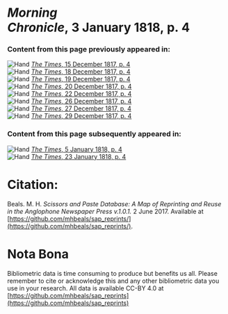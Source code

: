 # *Morning Chronicle*, 3 January 1818, p. 4  
  
### Content from this page previously appeared in:  
![Hand](http://scissorsandpaste.net/wp-content/uploads/2017/06/smallhandpointer.png) [*The Times*, 15 December 1817, p. 4](https://mhbeals.github.io/sap_html/The-Times/The-Times-15-December-1817-p-4)  
![Hand](http://scissorsandpaste.net/wp-content/uploads/2017/06/smallhandpointer.png) [*The Times*, 18 December 1817, p. 4](https://mhbeals.github.io/sap_html/The-Times/The-Times-18-December-1817-p-4)  
![Hand](http://scissorsandpaste.net/wp-content/uploads/2017/06/smallhandpointer.png) [*The Times*, 19 December 1817, p. 4](https://mhbeals.github.io/sap_html/The-Times/The-Times-19-December-1817-p-4)  
![Hand](http://scissorsandpaste.net/wp-content/uploads/2017/06/smallhandpointer.png) [*The Times*, 20 December 1817, p. 4](https://mhbeals.github.io/sap_html/The-Times/The-Times-20-December-1817-p-4)  
![Hand](http://scissorsandpaste.net/wp-content/uploads/2017/06/smallhandpointer.png) [*The Times*, 22 December 1817, p. 4](https://mhbeals.github.io/sap_html/The-Times/The-Times-22-December-1817-p-4)  
![Hand](http://scissorsandpaste.net/wp-content/uploads/2017/06/smallhandpointer.png) [*The Times*, 26 December 1817, p. 4](https://mhbeals.github.io/sap_html/The-Times/The-Times-26-December-1817-p-4)  
![Hand](http://scissorsandpaste.net/wp-content/uploads/2017/06/smallhandpointer.png) [*The Times*, 27 December 1817, p. 4](https://mhbeals.github.io/sap_html/The-Times/The-Times-27-December-1817-p-4)  
![Hand](http://scissorsandpaste.net/wp-content/uploads/2017/06/smallhandpointer.png) [*The Times*, 29 December 1817, p. 4](https://mhbeals.github.io/sap_html/The-Times/The-Times-29-December-1817-p-4)  
  
### Content from this page subsequently appeared in:  
![Hand](http://scissorsandpaste.net/wp-content/uploads/2017/06/smallhandpointer.png) [*The Times*, 5 January 1818, p. 4](https://mhbeals.github.io/sap_html/The-Times/The-Times-5-January-1818-p-4)  
![Hand](http://scissorsandpaste.net/wp-content/uploads/2017/06/smallhandpointer.png) [*The Times*, 23 January 1818, p. 4](https://mhbeals.github.io/sap_html/The-Times/The-Times-23-January-1818-p-4)  


# Citation: 

Beals. M. H. *Scissors and Paste Database: A Map of Reprinting and Reuse in the Anglophone Newspaper Press v.1.0.1.* 2 June 2017. Available at [https://github.com/mhbeals/sap_reprints/](https://github.com/mhbeals/sap_reprints/). 

# Nota Bona

Bibliometric data is time consuming to produce but benefits us all. Please remember to cite or acknowledge this and any other bibliometric data you use in your research. All data is available CC-BY 4.0 at [https://github.com/mhbeals/sap_reprints](https://github.com/mhbeals/sap_reprints)